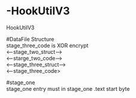 # -HookUtilV3  
 HookUtilV3

#DataFile Structure  
stage_three_code is XOR encrypt  
<--stage_two_struct-->  
<--starge_two_code-->  
<--stage_three_struct-->   
<--stage_three_code>  

#stage_one  
stage_one entry must in stage_one .text start byte